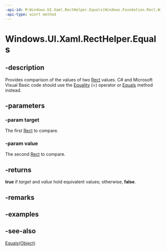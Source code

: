 ```yaml
---
-api-id: M:Windows.UI.Xaml.RectHelper.Equals(Windows.Foundation.Rect,Windows.Foundation.Rect)
-api-type: winrt method
---
```


<!-- Method syntax
public bool Equals(Windows.Foundation.Rect target, Windows.Foundation.Rect value)
-->

# Windows.UI.Xaml.RectHelper.Equals

## -description

Provides comparison of the values of two [Rect](../windows.foundation/rect.md) values. C# and Microsoft Visual Basic code should use the [Equality](/dotnet/api/windows.foundation.rect.op_equality?view=dotnet-uwp-10.0&preserve-view=true) (=) operator or [Equals](/dotnet/api/windows.foundation.rect.equals?view=dotnet-uwp-10.0&preserve-view=true) method instead.



## -parameters

### -param target

The first [Rect](../windows.foundation/rect.md) to compare.

### -param value

The second [Rect](../windows.foundation/rect.md) to compare.

## -returns

**true** if *target* and *value* hold equivalent values; otherwise, **false**.

## -remarks

## -examples

## -see-also
[Equals(Object)](/dotnet/api/system.object.equals?view=dotnet-uwp-10.0&preserve-view=true)
